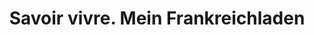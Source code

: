 ---
title: "Savoir vivre. Mein Frankreichladen"
url: /dresden/savoir-vivre-mein-frankreichladen/
shop: Feinkost
---